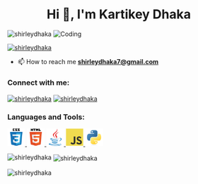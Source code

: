 <h1 align="center">Hi 👋, I'm Kartikey Dhaka</h1>
<img align="right" alt="Coding" width="400" src="https://cdn.dribbble.com/users/1162077/screenshots/3848914/programmer.gif">

<p align="left"> <img src="https://komarev.com/ghpvc/?username=shirleydhaka&label=Profile%20views&color=0e75b6&style=flat" alt="shirleydhaka" /> </p>

<p align="left"> <a href="https://twitter.com/shirleydhaka" target="blank"><img src="https://img.shields.io/twitter/follow/shirleydhaka?logo=twitter&style=for-the-badge" alt="shirleydhaka" /></a> </p>

- 📫 How to reach me **shirleydhaka7@gmail.com**

<h3 align="left">Connect with me:</h3>
<p align="left">
<a href="https://linkedin.com/in/kartikey-dhaka-661428207" target="blank"><img align="center" src="https://raw.githubusercontent.com/rahuldkjain/github-profile-readme-generator/master/src/images/icons/Social/linked-in-alt.svg" alt="shirleydhaka" height="30" width="40" /></a>
<a href="https://leetcode.com/u/KartikeyDhaka/" target="blank"><img align="center" src="https://raw.githubusercontent.com/rahuldkjain/github-profile-readme-generator/master/src/images/icons/Social/hackerrank.svg" alt="shirleydhaka" height="30" width="40" /></a>
</p>

<h3 align="left">Languages and Tools:</h3>
<p align="left"> <a href="https://www.w3schools.com/css/" target="_blank" rel="noreferrer"> <img src="https://raw.githubusercontent.com/devicons/devicon/master/icons/css3/css3-original-wordmark.svg" alt="css3" width="40" height="40"/> </a> <a href="https://www.w3.org/html/" target="_blank" rel="noreferrer"> <img src="https://raw.githubusercontent.com/devicons/devicon/master/icons/html5/html5-original-wordmark.svg" alt="html5" width="40" height="40"/> </a> <a href="https://www.java.com" target="_blank" rel="noreferrer"> <img src="https://raw.githubusercontent.com/devicons/devicon/master/icons/java/java-original.svg" alt="java" width="40" height="40"/> </a> <a href="https://developer.mozilla.org/en-US/docs/Web/JavaScript" target="_blank" rel="noreferrer"> <img src="https://raw.githubusercontent.com/devicons/devicon/master/icons/javascript/javascript-original.svg" alt="javascript" width="40" height="40"/> </a> <a href="https://www.python.org" target="_blank" rel="noreferrer"> <img src="https://raw.githubusercontent.com/devicons/devicon/master/icons/python/python-original.svg" alt="python" width="40" height="40"/> </a> </p>

<p><img align="left" src="https://github-readme-stats.vercel.app/api/top-langs?username=shirleydhaka&show_icons=true&locale=en&layout=compact" alt="shirleydhaka" /></p>

<p>&nbsp;<img align="center" src="https://github-readme-stats.vercel.app/api?username=shirleydhaka&show_icons=true&locale=en" alt="shirleydhaka" /></p>

<p><img align="center" src="https://github-readme-streak-stats.herokuapp.com/?user=shirleydhaka&" alt="shirleydhaka" /></p>
